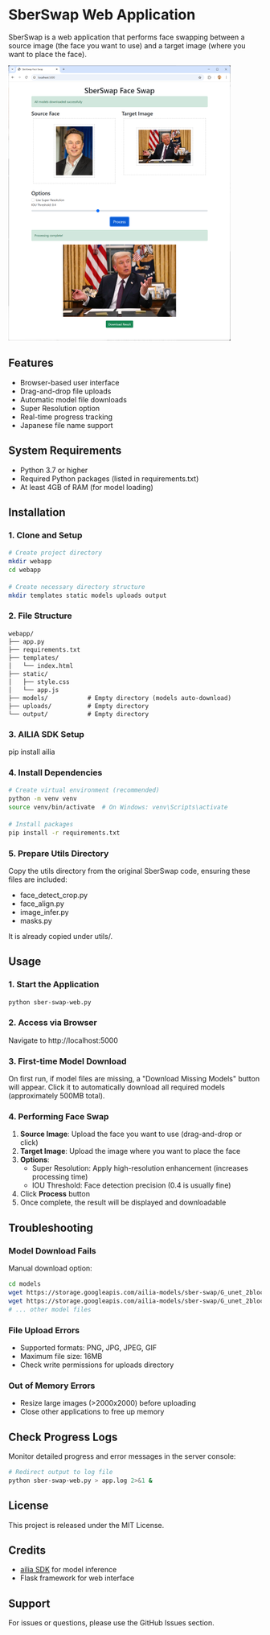 # SberSwap Web Application

SberSwap is a web application that performs face swapping between a source image (the face you want to use) and a target image (where you want to place the face).

![image](webappwindow.png)

## Features

- Browser-based user interface
- Drag-and-drop file uploads
- Automatic model file downloads
- Super Resolution option
- Real-time progress tracking
- Japanese file name support

## System Requirements

- Python 3.7 or higher
- Required Python packages (listed in requirements.txt)
- At least 4GB of RAM (for model loading)

## Installation

### 1. Clone and Setup

```bash
# Create project directory
mkdir webapp
cd webapp

# Create necessary directory structure
mkdir templates static models uploads output
```

### 2. File Structure

```
webapp/
├── app.py
├── requirements.txt
├── templates/
│   └── index.html
├── static/
│   ├── style.css
│   └── app.js
├── models/           # Empty directory (models auto-download)
├── uploads/          # Empty directory
└── output/           # Empty directory
```

### 3. AILIA SDK Setup

pip install ailia

### 4. Install Dependencies

```bash
# Create virtual environment (recommended)
python -m venv venv
source venv/bin/activate  # On Windows: venv\Scripts\activate

# Install packages
pip install -r requirements.txt
```

### 5. Prepare Utils Directory

Copy the utils directory from the original SberSwap code, ensuring these files are included:
- face_detect_crop.py
- face_align.py
- image_infer.py
- masks.py

It is already copied under utils/.

## Usage

### 1. Start the Application

```bash
python sber-swap-web.py
```

### 2. Access via Browser

Navigate to http://localhost:5000

### 3. First-time Model Download

On first run, if model files are missing, a "Download Missing Models" button will appear. Click it to automatically download all required models (approximately 500MB total).

### 4. Performing Face Swap

1. **Source Image**: Upload the face you want to use (drag-and-drop or click)
2. **Target Image**: Upload the image where you want to place the face
3. **Options**:
   - Super Resolution: Apply high-resolution enhancement (increases processing time)
   - IOU Threshold: Face detection precision (0.4 is usually fine)
4. Click **Process** button
5. Once complete, the result will be displayed and downloadable

## Troubleshooting

### Model Download Fails

Manual download option:

```bash
cd models
wget https://storage.googleapis.com/ailia-models/sber-swap/G_unet_2blocks.onnx
wget https://storage.googleapis.com/ailia-models/sber-swap/G_unet_2blocks.onnx.prototxt
# ... other model files
```

### File Upload Errors

- Supported formats: PNG, JPG, JPEG, GIF
- Maximum file size: 16MB
- Check write permissions for uploads directory

### Out of Memory Errors

- Resize large images (>2000x2000) before uploading
- Close other applications to free up memory

## Check Progress Logs

Monitor detailed progress and error messages in the server console:

```bash
# Redirect output to log file
python sber-swap-web.py > app.log 2>&1 &
```

## License

This project is released under the MIT License.

## Credits

- [ailia SDK](https://github.com/axinc-ai/ailia-models) for model inference
- Flask framework for web interface

## Support

For issues or questions, please use the GitHub Issues section.